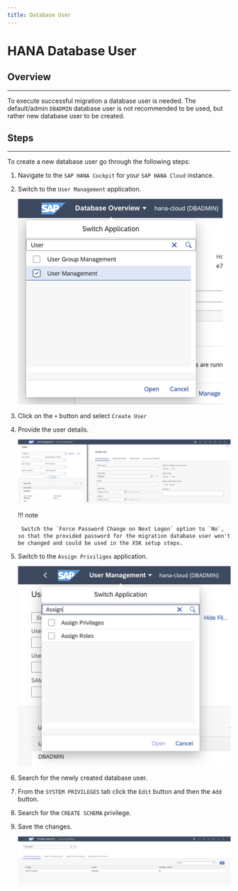 ```yaml
---
title: Database User
---
```


HANA Database User
===

## Overview
---

To execute successful migration a database user is needed.
The default/admin `DBADMIN` database user is not recommended to be used, but rather new database user to be created.


## Steps
---

To create a new database user go through the following steps:

1. Navigate to the `SAP HANA Cockpit` for your `SAP HANA Cloud` instance.
2. Switch to the `User Management` application.

    ![XSK - Migration Architecture](/img/setup/database-user/1-user-management.png)

3. Click on the `+` button and select `Create User`
4. Provide the user details.

    ![XSK - Migration Architecture](/img/setup/database-user/2-create-user.png)

    !!! note

        Switch the `Force Password Change on Next Logon` option to `No`, so that the provided password for the migration database user won't be changed and could be used in the XSK setup steps.

5. Switch to the `Assign Priviliges` application.

    ![XSK - Migration Architecture](/img/setup/database-user/3-assign-privilege.png)

6. Search for the newly created database user.
7. From the `SYSTEM PRIVILEGES` tab click the `Edit` button and then the `Add` button.
8. Search for the `CREATE SCHEMA` privilege.
9. Save the changes.

    ![XSK - Migration Architecture](/img/setup/database-user/4-create-schema-privilege.png)
